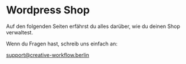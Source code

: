 # Wordpress Shop

Auf den folgenden Seiten erfährst du alles darüber, wie du deinen Shop verwaltest.

Wenn du Fragen hast, schreib uns einfach an:

[support@creative-workflow.berlin](mailto:support@creative-workflow.berlin)
